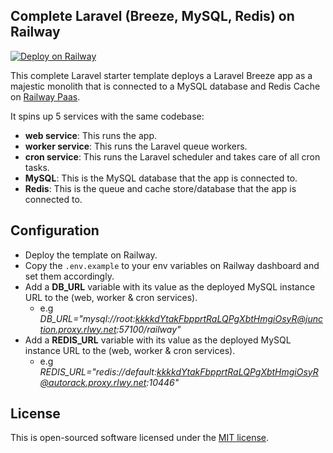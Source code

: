 ## Complete Laravel (Breeze, MySQL, Redis) on Railway

[![Deploy on Railway](https://railway.app/button.svg)](https://railway.app/template/Gkzn4k?referralCode=yuv1Gy)

This complete Laravel starter template deploys a Laravel Breeze app as a majestic monolith that is connected to a MySQL database and Redis Cache on [Railway Paas](https://railway.app).

It spins up 5 services with the same codebase:
- **web service**: This runs the app.
- **worker service**: This runs the Laravel queue workers.
- **cron service**: This runs the Laravel scheduler and takes care of all cron tasks.
- **MySQL**: This is the MySQL database that the app is connected to.
- **Redis**: This is the queue and cache store/database that the app is connected to.


## Configuration

- Deploy the template on Railway.
- Copy the `.env.example` to your env variables on Railway dashboard and set them accordingly.
- Add a **DB_URL** variable with its value as the deployed MySQL instance URL to the (web, worker & cron services).
    - e.g _DB_URL="mysql://root:kkkkdYtakFbpprtRaLQPgXbtHmgiOsyR@junction.proxy.rlwy.net:57100/railway"_
- Add a **REDIS_URL** variable with its value as the deployed MySQL instance URL to the (web, worker & cron services).
    - e.g _REDIS_URL="redis://default:kkkkdYtakFbpprtRaLQPgXbtHmgiOsyR@autorack.proxy.rlwy.net:10446"_

## License

This is open-sourced software licensed under the [MIT license](https://opensource.org/licenses/MIT).
